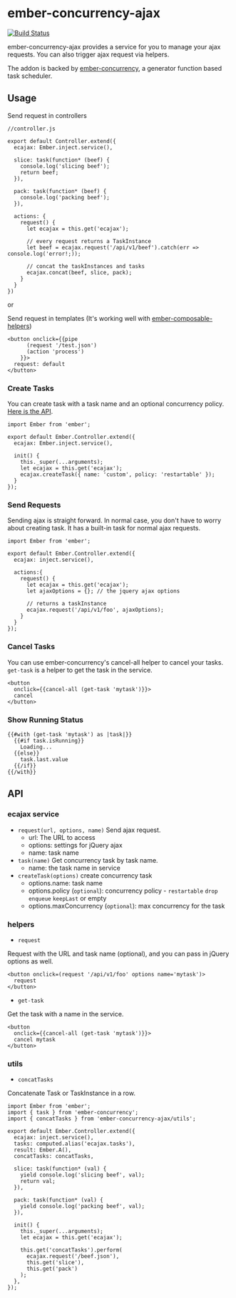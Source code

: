 # ember-concurrency-ajax

[![Build Status][build-status-img]][build-status-link]

ember-concurrency-ajax provides a service for you to manage your ajax requests. You can also trigger ajax request via helpers.

The addon is backed by [ember-concurrency](https://github.com/machty/ember-concurrency), a generator function based task scheduler.

## Usage

Send request in controllers
```
//controller.js

export default Controller.extend({
  ecajax: Ember.inject.service(),

  slice: task(function* (beef) {
    console.log('slicing beef');
    return beef;
  }),

  pack: task(function* (beef) {
    console.log('packing beef');
  }),

  actions: {
    request() {
      let ecajax = this.get('ecajax');

      // every request returns a TaskInstance
      let beef = ecajax.request('/api/v1/beef').catch(err => console.log('error!;));

      // concat the taskInstances and tasks
      ecajax.concat(beef, slice, pack);
    }
  }
})
```

or

Send request in templates (It's working well with [ember-composable-helpers](https://github.com/DockYard/ember-composable-helpers))
```
<button onclick={{pipe
      (request '/test.json') 
      (action 'process')
    }}>
  request: default
</button> 
```

### Create Tasks
You can create task with a task name and an optional concurrency policy. [Here is the API](#).

```
import Ember from 'ember';

export default Ember.Controller.extend({
  ecajax: Ember.inject.service(),

  init() {
    this._super(...arguments);
    let ecajax = this.get('ecajax');
    ecajax.createTask({ name: 'custom', policy: 'restartable' });
  }
});
```

### Send Requests
Sending ajax is straight forward. In normal case, you don't have to worry about creating task. It has a built-in task for normal ajax requests.
```
import Ember from 'ember';

export default Ember.Controller.extend({
  ecajax: inject.service(),

  actions:{
    request() {
      let ecajax = this.get('ecajax');
      let ajaxOptions = {}; // the jquery ajax options
      
      // returns a taskInstance
      ecajax.request('/api/v1/foo', ajaxOptions);
    }
  }
});
```

### Cancel Tasks
You can use ember-concurrency's cancel-all helper to cancel your tasks. `get-task` is a helper to get the task in the service.
```
<button 
  onclick={{cancel-all (get-task 'mytask')}}>
  cancel
</button>
```

### Show Running Status
```
{{#with (get-task 'mytask') as |task|}}
  {{#if task.isRunning}}
    Loading...
  {{else}}
    task.last.value
  {{/if}}
{{/with}}
```

## API
### ecajax service
- `request(url, options, name)`
  Send ajax request.
  - url: The URL to access
  - options: settings for jQuery ajax
  - name: task name
- `task(name)`
  Get concurrency task by task name.
  - name: the task name in service
- `createTask(options)`
  create concurrency task
  - options.name: task name
  - options.policy (`optional`): concurrency policy - `restartable` `drop` `enqueue` `keepLast` or empty
  - options.maxConcurrency (`optional`): max concurrency for the task

### helpers
- `request`

Request with the URL and task name (optional), and you can pass in jQuery options as well.

```
<button onclick=(request '/api/v1/foo' options name='mytask')>
  request
</button>
```

- `get-task`

Get the task with a name in the service.

```
<button
  onclick={{cancel-all (get-task 'mytask')}}>
  cancel mytask
</button>
```

### utils
- `concatTasks`

Concatenate Task or TaskInstance in a row.

```
import Ember from 'ember';
import { task } from 'ember-concurrency';
import { concatTasks } from 'ember-concurrency-ajax/utils';

export default Ember.Controller.extend({
  ecajax: inject.service(),
  tasks: computed.alias('ecajax.tasks'),
  result: Ember.A(),
  concatTasks: concatTasks,

  slice: task(function* (val) {
    yield console.log('slicing beef', val);
    return val;
  }),

  pack: task(function* (val) {
    yield console.log('packing beef', val);
  }),

  init() {
    this._super(...arguments);
    let ecajax = this.get('ecajax');
    
    this.get('concatTasks').perform(
      ecajax.request('/beef.json'), 
      this.get('slice'),
      this.get('pack')
    );
  },
});
```

[build-status-img]: https://travis-ci.org/eguitarz/ember-concurrency-ajax.svg?branch=master
[build-status-link]: https://travis-ci.org/eguitarz/ember-concurrency-ajax